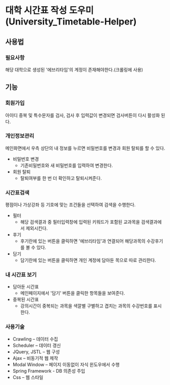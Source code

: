 # 대학 시간표 작성 도우미(University_Timetable-Helper)
## 사용법
### 필요사항
해당 대학으로 생성된 '에브리타임'의 계정이 존재해야한다.(크롤링에 사용)
## 기능
### 회원가입
아이디 중복 및 특수문자를 검사, 검사 후 입력값이 변경되면 검사버튼이 다시 활성화 된다.
### 개인정보관리
메인화면에서 우측 상단의 내 정보를 누르면 비밀번호를 변경과 회원 탈퇴를 할 수 있다.
* 비밀번호 변경
  * 기존비밀번호와 새 비밀번호를 입력하여 변경한다.
* 회원 탈퇴
  * 탈퇴여부를 한 번 더 확인하고 탈퇴시켜준다.
### 시간표검색
평점이나 가상강좌 등 기호에 맞는 조건들을 선택하여 검색을 수행한다.
* 필터
  * 해당 검색결과 중 필터입력창에 입력된 키워드가 포함된 교과목을 검색결과에서 제외시킨다.
* 후기
  * 후기란에 있는 버튼을 클릭하면 '에브리타임'과 연결되어 해당과목의 수강후기를 볼 수 있다.
* 담기
  * 담기란에 있는 버튼을 클릭하면 개인 계정에 담아둔 목으로 따로 관리한다.

### 내 시간표 보기
* 담아둔 시간표
  * 메인페이지에서 '담기' 버튼을 클릭한 항목들을 보여준다.
* 중복된 시간표
  * 강의시간이 중복되는 과목을 색깔별 구별하고 겹치는 과목의 수강번호를 표시한다.
### 사용기술
* Crawling – 데이터 수집
* Scheduler – 데이터 갱신
* JQuery, JSTL – 웹 구성
* Ajax – 비동기적 웹 제작
* Modal Window – 페이지 이동없이 자식 윈도우에서 수행
* Spring Framework - DB 의존성 주입 
* Css – 웹 스타일
